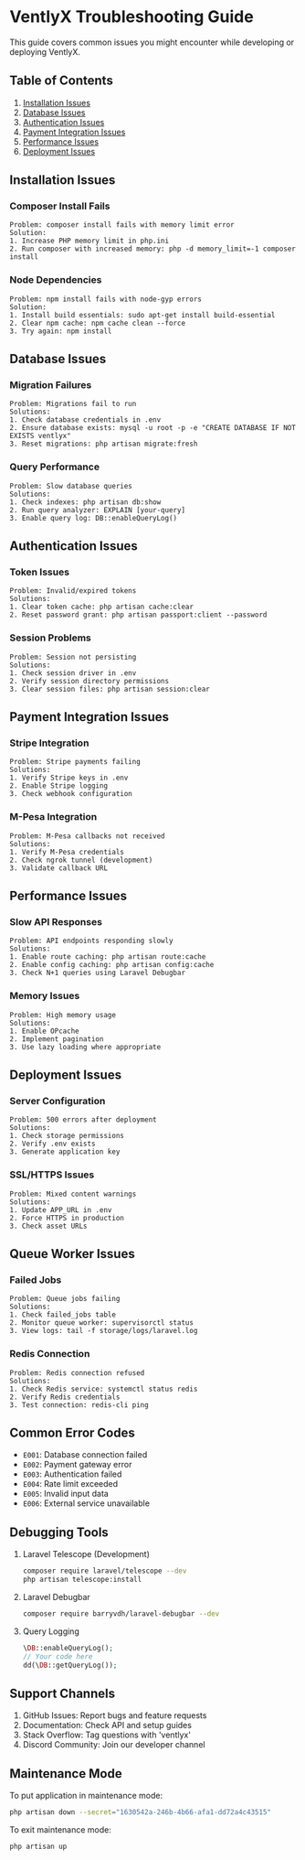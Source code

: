 # VentlyX Troubleshooting Guide

This guide covers common issues you might encounter while developing or deploying VentlyX.

## Table of Contents

1. [Installation Issues](#installation-issues)
2. [Database Issues](#database-issues)
3. [Authentication Issues](#authentication-issues)
4. [Payment Integration Issues](#payment-integration-issues)
5. [Performance Issues](#performance-issues)
6. [Deployment Issues](#deployment-issues)

## Installation Issues

### Composer Install Fails

```
Problem: composer install fails with memory limit error
Solution:
1. Increase PHP memory limit in php.ini
2. Run composer with increased memory: php -d memory_limit=-1 composer install
```

### Node Dependencies

```
Problem: npm install fails with node-gyp errors
Solution:
1. Install build essentials: sudo apt-get install build-essential
2. Clear npm cache: npm cache clean --force
3. Try again: npm install
```

## Database Issues

### Migration Failures

```
Problem: Migrations fail to run
Solutions:
1. Check database credentials in .env
2. Ensure database exists: mysql -u root -p -e "CREATE DATABASE IF NOT EXISTS ventlyx"
3. Reset migrations: php artisan migrate:fresh
```

### Query Performance

```
Problem: Slow database queries
Solutions:
1. Check indexes: php artisan db:show
2. Run query analyzer: EXPLAIN [your-query]
3. Enable query log: DB::enableQueryLog()
```

## Authentication Issues

### Token Issues

```
Problem: Invalid/expired tokens
Solutions:
1. Clear token cache: php artisan cache:clear
2. Reset password grant: php artisan passport:client --password
```

### Session Problems

```
Problem: Session not persisting
Solutions:
1. Check session driver in .env
2. Verify session directory permissions
3. Clear session files: php artisan session:clear
```

## Payment Integration Issues

### Stripe Integration

```
Problem: Stripe payments failing
Solutions:
1. Verify Stripe keys in .env
2. Enable Stripe logging
3. Check webhook configuration
```

### M-Pesa Integration

```
Problem: M-Pesa callbacks not received
Solutions:
1. Verify M-Pesa credentials
2. Check ngrok tunnel (development)
3. Validate callback URL
```

## Performance Issues

### Slow API Responses

```
Problem: API endpoints responding slowly
Solutions:
1. Enable route caching: php artisan route:cache
2. Enable config caching: php artisan config:cache
3. Check N+1 queries using Laravel Debugbar
```

### Memory Issues

```
Problem: High memory usage
Solutions:
1. Enable OPcache
2. Implement pagination
3. Use lazy loading where appropriate
```

## Deployment Issues

### Server Configuration

```
Problem: 500 errors after deployment
Solutions:
1. Check storage permissions
2. Verify .env exists
3. Generate application key
```

### SSL/HTTPS Issues

```
Problem: Mixed content warnings
Solutions:
1. Update APP_URL in .env
2. Force HTTPS in production
3. Check asset URLs
```

## Queue Worker Issues

### Failed Jobs

```
Problem: Queue jobs failing
Solutions:
1. Check failed_jobs table
2. Monitor queue worker: supervisorctl status
3. View logs: tail -f storage/logs/laravel.log
```

### Redis Connection

```
Problem: Redis connection refused
Solutions:
1. Check Redis service: systemctl status redis
2. Verify Redis credentials
3. Test connection: redis-cli ping
```

## Common Error Codes

-   `E001`: Database connection failed
-   `E002`: Payment gateway error
-   `E003`: Authentication failed
-   `E004`: Rate limit exceeded
-   `E005`: Invalid input data
-   `E006`: External service unavailable

## Debugging Tools

1. Laravel Telescope (Development)

    ```bash
    composer require laravel/telescope --dev
    php artisan telescope:install
    ```

2. Laravel Debugbar

    ```bash
    composer require barryvdh/laravel-debugbar --dev
    ```

3. Query Logging
    ```php
    \DB::enableQueryLog();
    // Your code here
    dd(\DB::getQueryLog());
    ```

## Support Channels

1. GitHub Issues: Report bugs and feature requests
2. Documentation: Check API and setup guides
3. Stack Overflow: Tag questions with 'ventlyx'
4. Discord Community: Join our developer channel

## Maintenance Mode

To put application in maintenance mode:

```bash
php artisan down --secret="1630542a-246b-4b66-afa1-dd72a4c43515"
```

To exit maintenance mode:

```bash
php artisan up
```
